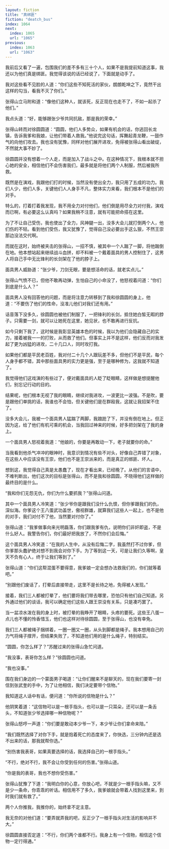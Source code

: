 ```yaml
---
layout: fiction
title: "真绑匪"
fiction: "deatch_bus"
index: 1064
next:
  index: 1065
  url: "1065"
previous:
  index: 1063
  url: "1063"
---
```

我前后又看了一遍，包围我们的差不多有三十个人，如果不是我提前知道这事，我还以为他们真是绑匪。我觉得该说的话已经说了，下面就是动手了。

我对这些看不见脸的人道：“你们这些不知死活的家伙，朗朗乾坤之下，竟然干出这样的勾当，看我不灭了你们。”

张得山立马附和道：“像他们这种人，就该死，反正现在也走不了，不如一起杀了他们。”

我点头道：“好，能够跟张少爷共同抗敌，那是我的荣幸。”

张得山转而对徐圆圆道：“圆圆，他们人多势众，如果有机会的话，你逃回长龙镇，告诉我爹和我娘，让他们带着人救我。”他说完这句话，挥舞起青龙鞭，一鼓作气的向他们攻去。我也没有犹豫，同样对他们展开进攻，免得被张得山看出破绽，不然就大事不妙了。

徐圆圆并没有想着一个人走，而是加入了战斗之中。在这种情况下，我根本就不担心她的安全，相信他们不会伤害我们，最多就是将他们两个人制服，然后被我所救。

既然是在演戏，我跟他们打的时候，当然没有使出全力，我只用了五成的功力。我们人少，他们人多，关键他们人人身手不凡，整体实力来看，我们根本不是他们的对手。

特么的，打着打着我发现，我不用全力对付他们，他们倒是用尽全力对付我，演戏而已啊，有必要这么认真吗？如果我稍不注意，就有可能把命搭在这里。

为了不让自己受伤，我也使出了全力，风神腿一出，没多大会儿就打倒两个人，他们伤的不轻。看到他们受伤，我又犹豫了，觉得自己没必要出手这么狠，不然王崇那边没法交代啊。

而就在这时，始终被夹击的张得山，一招不慎，被其中一个人踹了一脚，将他踹倒在地。他本想站起来继续战斗血拼，却不料被一个戴着面具的男人控制住了，这男人将自己手中无比锋利的长剑架在了他的脖子上。

面具男人威胁道：“张少爷，刀剑无眼，要是想活命的话，就老实点儿。”

张得山气愤不已，但他不敢再动弹，生怕自己的小命没了，他怒视着问道：“你们到底是什么人？”

面具男人没有回答他的问题，而是将注意力转移到了我和徐圆圆的身上，他道：“不要伤了他们的性命，没准儿他们对我们还有用。”

话音落下没多久，徐圆圆也被他们制服了，一把锋利的长剑，抵住她白皙无暇的脖子。只需要一剑，就可以让她死在这里，她见状，也不敢再进行反抗。

如今只剩下我了，这时候是我彰显英雄本色的时候，我以为他们会隐藏自己的实力，接着被我一一的打败，从而救了他们。但事实上并不是这样，他们反而对我发起了更为凶猛的进攻，二十几口人，同时攻打我。

如果他们都是平民老百姓，我对付二十几个人跟玩差不多，但他们不是平民，每个人身手都不错，其中那些面具男的实力更是强，至于是哪种修为，这我就不知道了。

我觉得他们这戏演的有些过了，便对戴面具的人眨了眨眼睛，这样做是想提醒他们，别忘记行动的目的。

结果呢，他们根本无视了我的眼睛，继续对我进攻，一波更比一波强。不是吹，要是跟他们单挑的话，我谁也不会怕，但关键他们是在群殴我，这就让我招架不住了。

没多大会儿，我被一个面具男人猛踹了两脚，我踉跄了下，并没有倒在地上。但正因为这，给了他们有机可乘的机会，当我回过神来的时候，好多把剑架在了我的身上。

一个面具男人怒视着我道：“他娘的，你要是再敢动一下，老子就要你的命。”

当我看到他杀气冲冲的眼神时，我意识到情况有些不对头，好像自己弄错了对象，在这些人中应该没有王崇，他们也不是王崇派来的，而是真正的绑匪、坏人。

想到这，我觉得自己真是太愚蠢了，现在才看出来，已经晚了。从他们的言语中，不难判断出，他们这次的目标是张得山，而不是我和徐圆圆，不晓得他们这样做的最终目的是什么。

“我和你们无怨无仇，你们为什么要抓我？”张得山问道。

其中一个面具男人冷笑道：“张少爷你是跟我们没什么仇恨，但你爹跟我们的仇，深似海。你爹这个王八蛋武功盖世，傲视群雄，就算我们这些人一起上，也不是他的对手，我们对付不了他，当然要对付你了。”

张得山道：“我爹做事向来光明磊落，你们跟我爹有仇，说明你们非奸即盗，不是什么好人。我警告你们，你们最好把我放了，不然你们会后悔。”

这个面具男人冷笑道：“在我的人生中，从没有后悔二字，我虽然打不过你爹，但你爹那头蠢驴绝对想不到我会对你下手。为了等到这一天，可是让我们久等啊，皇天不负有心人，终于让我们等到了。”

张得山道：“你们这帮混蛋不要得意，我爹娘一定会想办法救我们的，你们就等着吧。”

“别跟他们废话了，打晕后直接带走，这里不是长待之地，免得被人发现。”

接着，我们三人都被打晕了，他们要将我们带去哪里，恐怕只有他们自己知道。另外通过他们的谈话，我可以确定他们这些人跟王崇没有关系，只是凑巧罢了。

当一盆凉水泼在我的身上时，被打晕的我睁开了眼睛，头疼的要死。这些王八蛋一点儿也不懂的怜香惜玉，他们也这样对待徐圆圆，至于张得山，也没有幸免。

我们三人都被绳子捆绑着，一圈一圈又一圈，从头到脚都是绳子。我本想用自己的力气将绳子撑开，但结果失败了，不知道他们用的是什么绳子，特别结实。

“圆圆，你怎么样了？”苏醒过来的张得山急忙问道。

“我没事，表哥你怎么样？”徐圆圆也问道。

“我也没事。”

围在我们身边的一个蒙面男子喝道：“让你们醒来不是聊天的，现在我们要寄一封信到张武奎的手中，为了让他相信，我们决定要带个信物。”

我知道这人话中有话，便问道：“你所说的信物是什么？”

他阴笑着道：“这信物可以是一根手指头，也可以是一只耳朵，还可以是一条舌头，不知道张少爷选择哪一种信物呢？”

张得山怒哼一声道：“你们要是敢动本少爷一下，本少爷让你们拿命来陪。”

“我们既然选择了对你下手，就是抱着死亡的态度来了，你快选，三分钟内还是选不出来的话，那我就帮你选。”

“别伤害我表哥，如果真要选择的话，我选择自己的一根手指头。”

“不行，绝对不行，我不会让你受到任何的伤害。”张得山道。

“你是我的表哥，我也不想你受伤害。”

张得山犹豫了下道：“我明白你的心意，你放心吧，不就是少一根手指头嘛，又不是少一条命，你乖乖的听话。相信用不了多久，我爹娘就会带着人找到这里来，到时我们就有救了。”

两个人你推我，我推你的，始终拿不定主意。

我无奈的对他们道：“要弄就弄我的吧，反正少了一根手指头对生活的影响并不大。”

徐圆圆直接否定道：“不行，你们两个谁都不行。我身上有一个信物，相信这个信物一定行得通。”